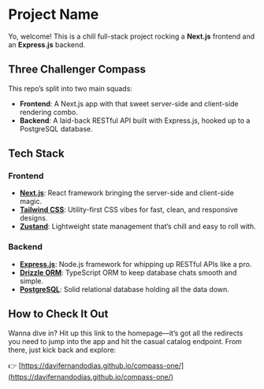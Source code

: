 # Project Name

Yo, welcome! This is a chill full-stack project rocking a **Next.js** frontend and an **Express.js** backend.

## Three Challenger Compass

This repo’s split into two main squads:

- **Frontend**: A Next.js app with that sweet server-side and client-side rendering combo.
- **Backend**: A laid-back RESTful API built with Express.js, hooked up to a PostgreSQL database.

## Tech Stack

### Frontend
- **[Next.js](https://nextjs.org/)**: React framework bringing the server-side and client-side magic.
- **[Tailwind CSS](https://tailwindcss.com/)**: Utility-first CSS vibes for fast, clean, and responsive designs.
- **[Zustand](https://zustand-demo.pmnd.rs/)**: Lightweight state management that’s chill and easy to roll with.

### Backend
- **[Express.js](https://expressjs.com/)**: Node.js framework for whipping up RESTful APIs like a pro.
- **[Drizzle ORM](https://drizzle.team/)**: TypeScript ORM to keep database chats smooth and simple.
- **[PostgreSQL](https://www.postgresql.org/)**: Solid relational database holding all the data down.

## How to Check It Out
Wanna dive in? Hit up this link to the homepage—it’s got all the redirects you need to jump into the app and hit the casual catalog endpoint. From there, just kick back and explore:

👉 [https://davifernandodias.github.io/compass-one/](https://davifernandodias.github.io/compass-one/)
